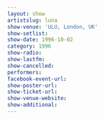 ```yaml
---
layout: show
artistslug: luna
show-venue: 'ULU, London, UK'
show-setlist: 
show-date: 1996-10-02
category: 1996
show-radio: 
show-lastfm: 
show-cancelled: 
performers: 
facebook-event-url: 
show-poster-url: 
show-ticket-url: 
show-venue-website: 
show-additional: 
---
```


